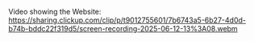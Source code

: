 Video showing the Website: https://sharing.clickup.com/clip/p/t9012755601/7b6743a5-6b27-4d0d-b74b-bddc22f319d5/screen-recording-2025-06-12-13%3A08.webm
